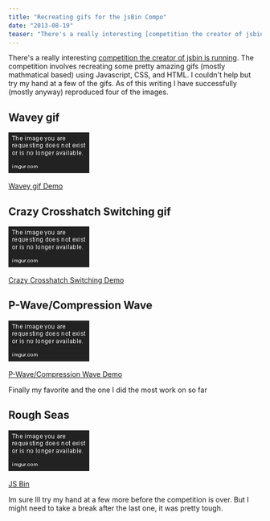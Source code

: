 ```yaml
---
title: "Recreating gifs for the jsBin Compo"
date: "2013-08-19"
teaser: "There's a really interesting [competition the creator of jsbin is running](http://remysharp.com/2013/08/14/jsbin-5th-birthday/). The competition involves recreating some pretty amazing gifs (mostly mathmatical based) using Javascript, CSS, and HTML. I couldn't help but try my hand at a few of the gifs. As of this writing I have successfully (mostly anyway) reproduced four of the images."
---
```


There's a really interesting [competition the creator of jsbin is running](http://remysharp.com/2013/08/14/jsbin-5th-birthday/). The competition involves recreating some pretty amazing gifs (mostly mathmatical based) using Javascript, CSS, and HTML. I couldn't help but try my hand at a few of the gifs. As of this writing I have successfully (mostly anyway) reproduced four of the images.

## Wavey gif

![](images/S1TWW4v.gif)

[Wavey gif Demo](http://jsbin.com/otusog/2/)

## Crazy Crosshatch Switching gif

![](images/rTtr4fE.gif)

[Crazy Crosshatch Switching Demo](http://jsbin.com/akorem/5/)

## P-Wave/Compression Wave

![](images/uiaAeb7.gif)

[P-Wave/Compression Wave Demo](http://jsbin.com/ojiwex/2/)

Finally my favorite and the one I did the most work on so far

## Rough Seas

![](images/9uGXXpb.gif)

[JS Bin](http://jsbin.com/oFoZaJe/1/embed?live)
<script type="text/javascript" src="http://static.jsbin.com/js/embed.js"></script>

Im sure Ill try my hand at a few more before the competition is over. But I might need to take a break after the last one, it was pretty tough.
